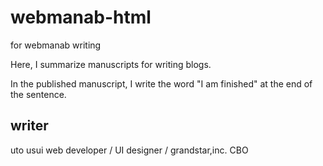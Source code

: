 # webmanab-html
for webmanab writing

Here, I summarize manuscripts for writing blogs.

In the published manuscript, I write the word "I am finished" at the end of the sentence.


## writer

uto usui
web developer / UI designer / grandstar,inc. CBO